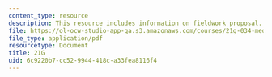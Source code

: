 ```yaml
---
content_type: resource
description: This resource includes information on fieldwork proposal.
file: https://ol-ocw-studio-app-qa.s3.amazonaws.com/courses/21g-034-media-education-and-the-marketplace-fall-2005/6c9220b7cc529944418ca33fea8116f4_MIT21G_034F05_fieldworkpro.pdf
file_type: application/pdf
resourcetype: Document
title: 21G
uid: 6c9220b7-cc52-9944-418c-a33fea8116f4
---
```

